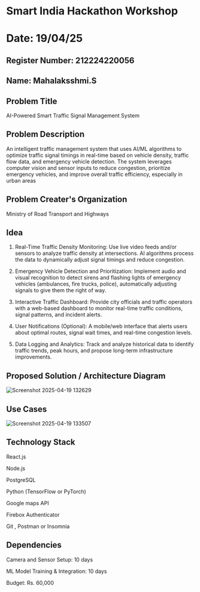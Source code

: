 # Smart India Hackathon Workshop
# Date: 19/04/25
## Register Number: 212224220056
## Name: Mahalaksshmi.S

## Problem Title 
AI-Powered Smart Traffic Signal Management System



## Problem Description
An intelligent traffic management system that uses AI/ML algorithms to optimize traffic signal timings in real-time based on vehicle density, traffic flow data, and emergency vehicle detection. The system leverages computer vision and sensor inputs to reduce congestion, prioritize emergency vehicles, and improve overall traffic efficiency, especially in urban areas
## Problem Creater's Organization
Ministry of Road Transport and Highways


## Idea
1. Real-Time Traffic Density Monitoring:
Use live video feeds and/or sensors to analyze traffic density at intersections. AI algorithms process the data to dynamically adjust signal timings and reduce congestion.


2. Emergency Vehicle Detection and Prioritization:
Implement audio and visual recognition to detect sirens and flashing lights of emergency vehicles (ambulances, fire trucks, police), automatically adjusting signals to give them the right of way.


3. Interactive Traffic Dashboard:
Provide city officials and traffic operators with a web-based dashboard to monitor real-time traffic conditions, signal patterns, and incident alerts.


4. User Notifications (Optional):
A mobile/web interface that alerts users about optimal routes, signal wait times, and real-time congestion levels.


5. Data Logging and Analytics:
Track and analyze historical data to identify traffic trends, peak hours, and propose long-term infrastructure improvements.







## Proposed Solution / Architecture Diagram

![Screenshot 2025-04-19 132629](https://github.com/user-attachments/assets/9c3c8f01-46ba-4f14-a098-703e40f88dd8)


## Use Cases

![Screenshot 2025-04-19 133507](https://github.com/user-attachments/assets/6eb56487-3050-46d7-b37c-ae0664f1815e)


## Technology Stack
React.js

Node.js 

PostgreSQL


Python (TensorFlow or PyTorch)


Google maps API

Firebox Authenticator

Git , Postman or Insomnia

## Dependencies

Camera and Sensor Setup: 10 days

ML Model Training & Integration: 10 days

Budget: Rs. 60,000



